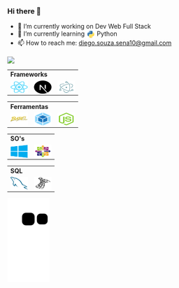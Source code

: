 ### Hi there 👋

- 🔭 I’m currently working on Dev Web Full Stack
- 🌱 I’m currently learning <a href="https://github.com/diegossena"><img align="center"  alt="Python Icon" height="20" width="20" src="https://raw.githubusercontent.com/devicons/devicon/master/icons/python/python-original.svg"></a> Python
- 📫 How to reach me: diego.souza.sena10@gmail.com

<div>
   <!-- <img width="450" align="center" src="https://github-readme-stats.vercel.app/api?username=diegossena&show_icons=true&theme=radical&show_icons=true&count_private=true&hide_border=true" alt="Diego github stats" /> -->
   <img align="center" src="https://github-readme-stats.vercel.app/api/top-langs/?username=diegossena&layout=compact&theme=radical&hide_border=true&count_private=true&hide=javascript,css,c,roff,html,hlsl&langs_count=6"/>
</div>

<table>
   <tr>
      <td colspan="3">
         <strong>Frameworks</strong>
      </td>
   </tr>
   <tr>
      <td><img title="React" align="center" alt="react" height="30" width="40" src="https://raw.githubusercontent.com/devicons/devicon/master/icons/react/react-original.svg"></td>
      <td><img title="NextJS" align="center" alt="nextjs" height="30" width="40" src="https://raw.githubusercontent.com/devicons/devicon/master/icons/nextjs/nextjs-original.svg"></td>
      <td><img title="Electron" align="center" alt="electron" height="30" width="40" src="https://raw.githubusercontent.com/devicons/devicon/master/icons/electron/electron-original.svg"></td>
   </tr>
</table>
<table>
   <tr>
      <td colspan="3"><strong>Ferramentas</strong></td>
   </tr>
   <tr>
      <td><img title="babel" align="center" alt="babel" height="30" width="40" src="https://raw.githubusercontent.com/devicons/devicon/master/icons/babel/babel-original.svg"></td>
      <td><img title="Webpack" align="center" alt="webpack" height="30" width="40" src="https://raw.githubusercontent.com/devicons/devicon/master/icons/webpack/webpack-original.svg"></td>
      <td><img title="NodeJS" align="center" alt="nodejs" height="30" width="40" src="https://raw.githubusercontent.com/devicons/devicon/master/icons/nodejs/nodejs-original.svg"></td>
   </tr>
</table>
<table>
   <tr>
      <td colspan="2">
         <strong>SO's</strong>
      </td>
   </tr>
   <tr>
      <td><img title="Windows" align="center" alt="windows" height="30" width="40" src="https://raw.githubusercontent.com/devicons/devicon/master/icons/windows8/windows8-original.svg"></td>
      <td><img title="CentOS" align="center" alt="centos" height="30" width="40" src="https://raw.githubusercontent.com/devicons/devicon/master/icons/centos/centos-original.svg"></td>
   </tr>
</table>
<table>
   <tr>
      <td colspan="2">
         <strong>SQL</strong>
      </td>
    </tr>
   <tr>
      <td><img title="MySQL" align="center" alt="mysql" height="30" width="40" src="https://raw.githubusercontent.com/devicons/devicon/master/icons/mysql/mysql-original.svg"></td>
      <td><img title="SQL Server" align="center" alt="sql server" height="30" width="40" src="https://raw.githubusercontent.com/devicons/devicon/master/icons/microsoftsqlserver/microsoftsqlserver-plain.svg"></td>
   </tr>
</table>

![Snake animation](https://github.com/diegossena/diegossena/blob/output/github-contribution-grid-snake.svg)
